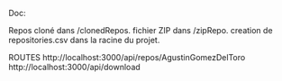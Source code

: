 Doc: 

Repos cloné dans /clonedRepos.
fichier ZIP dans /zipRepo.
creation de repositories.csv dans la racine du projet.


ROUTES
http://localhost:3000/api/repos/AgustinGomezDelToro
http://localhost:3000/api/download
